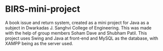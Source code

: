 # BIRS-mini-project
A book issue and return system, created as a mini project for Java as a subject in Dwarkadas J. Sanghvi College of Engineering.
This was made with the help of group members Soham Dave and Shubham Patil. This project uses Swing and Java at front-end and MySQL 
as the database, with XAMPP being as the server used.
